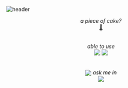 ![header](https://capsule-render.vercel.app/api?type=transparent&color=000000&height=150&section=header&text=Cookie%20Yoon&fontSize=70&fontColor=e3dbeb)

<!DOCTYPE html>
<html>
 <body> 
  <p align = "center">
   <i>a piece of cake?</i><br>
   <a href = "https://cookie-yoon.github.io" title = "yum yum" target = "_blank">🍰</a><br/><br/><br/>
   <i>able to use</i><br>
   <a href = "https://www.python.org/"><img src = "https://img.shields.io/badge/-Python-3776AB?logo=python&logoColor=FFD43B&style=for-the-badge"></a>
   <a href = "https://en.wikipedia.org/wiki/C_(programming_language)"><img src = "https://img.shields.io/badge/-C-grey?logo=C&logoColor=A8B9CC&style=for-the-badge"></a>
   <br><br><br>
   <img src = "https://github-readme-stats.vercel.app/api/top-langs/?username=anuraghazra&layout=compact" align = "center"/>
   <i>ask me in</i><br>
   <a href = "mailto:my.cookie.yoon@gmail.com" target = "_blank"><img src = "https://img.shields.io/badge/-my.cookie.yoon@gmail.com-EA4335?logo=Gmail&logoColor=white&style=for-the-badge"></a>
  </p>
  <br><br>
 </body>
 </html>
<!--
**cookie-yoon/cookie-yoon** is a ✨ _special_ ✨ repository because its `README.md` (this file) appears on your GitHub profile.

Here are some ideas to get you started:

- 🔭 I’m currently working on ...
- 🌱 I’m currently learning ...
- 👯 I’m looking to collaborate on ...
- 🤔 I’m looking for help with ...
- 💬 Ask me about ...
- 📫 How to reach me: ...
- 😄 Pronouns: ...
- ⚡ Fun fact: ...
-->
